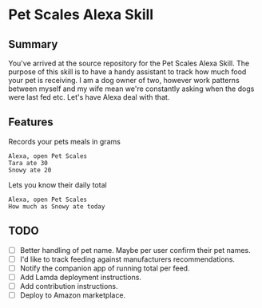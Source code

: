 # Pet Scales Alexa Skill

## Summary

You've arrived at the source repository for the Pet Scales Alexa Skill. The purpose of this skill is to have a handy assistant to track how much food your pet is receiving. I am a dog owner of two, however work patterns between myself and my wife mean we're constantly asking when the dogs were last fed etc. Let's have Alexa deal with that.

## Features

Records your pets meals in grams

```
Alexa, open Pet Scales
Tara ate 30
Snowy ate 20
```

Lets you know their daily total

```
Alexa, open Pet Scales
How much as Snowy ate today
```

## TODO

 - [ ] Better handling of pet name. Maybe per user confirm their pet names.
 - [ ] I'd like to track feeding against manufacturers recommendations.
 - [ ] Notify the companion app of running total per feed.
 - [ ] Add Lamda deployment instructions.
 - [ ] Add contribution instructions.
 - [ ] Deploy to Amazon marketplace.
